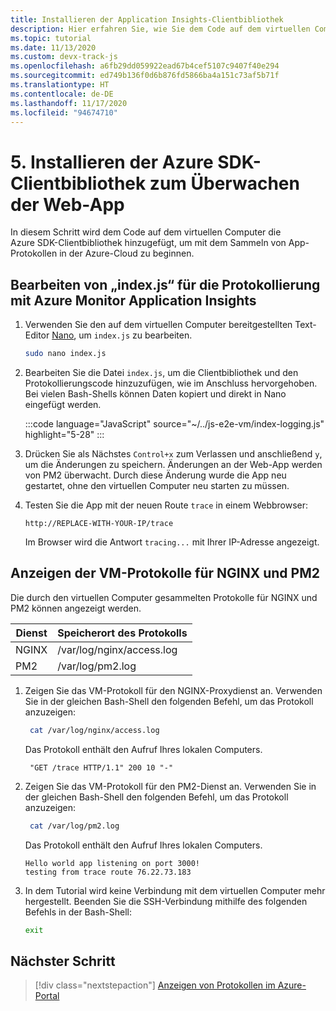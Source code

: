 ```yaml
---
title: Installieren der Application Insights-Clientbibliothek
description: Hier erfahren Sie, wie Sie dem Code auf dem virtuellen Computer die Azure SDK-Clientbibliothek hinzufügen, um mit dem Sammeln von App-Protokollen in der Azure-Cloud zu beginnen.
ms.topic: tutorial
ms.date: 11/13/2020
ms.custom: devx-track-js
ms.openlocfilehash: a6fb29dd059922ead67b4cef5107c9407f40e294
ms.sourcegitcommit: ed749b136f0d6b876fd5866ba4a151c73af5b71f
ms.translationtype: HT
ms.contentlocale: de-DE
ms.lasthandoff: 11/17/2020
ms.locfileid: "94674710"
---
```

# <a name="5-install-azure-sdk-client-library-to-monitor-web-app"></a>5. Installieren der Azure SDK-Clientbibliothek zum Überwachen der Web-App

In diesem Schritt wird dem Code auf dem virtuellen Computer die Azure SDK-Clientbibliothek hinzugefügt, um mit dem Sammeln von App-Protokollen in der Azure-Cloud zu beginnen.

## <a name="edit-indexjs-for-logging-with-azure-monitor-application-insights"></a>Bearbeiten von „index.js“ für die Protokollierung mit Azure Monitor Application Insights

1. Verwenden Sie den auf dem virtuellen Computer bereitgestellten Text-Editor [Nano](https://www.nano-editor.org/dist/latest/nano.html#Editor-Basics), um `index.js` zu bearbeiten. 

    ```bash
    sudo nano index.js
    ```

1. Bearbeiten Sie die Datei `index.js`, um die Clientbibliothek und den Protokollierungscode hinzuzufügen, wie im Anschluss hervorgehoben. Bei vielen Bash-Shells können Daten kopiert und direkt in Nano eingefügt werden. 

    :::code language="JavaScript" source="~/../js-e2e-vm/index-logging.js" highlight="5-28" :::

1. Drücken Sie als Nächstes `Control+x` zum Verlassen und anschließend `y`, um die Änderungen zu speichern. Änderungen an der Web-App werden von PM2 überwacht. Durch diese Änderung wurde die App neu gestartet, ohne den virtuellen Computer neu starten zu müssen. 

1. Testen Sie die App mit der neuen Route `trace` in einem Webbrowser:

    ```http
    http://REPLACE-WITH-YOUR-IP/trace
    ```

    Im Browser wird die Antwort `tracing...` mit Ihrer IP-Adresse angezeigt.

## <a name="viewing-the-vm-logs-for-nginx-and-pm2"></a>Anzeigen der VM-Protokolle für NGINX und PM2

Die durch den virtuellen Computer gesammelten Protokolle für NGINX und PM2 können angezeigt werden.

| Dienst | Speicherort des Protokolls|
|--|--|
|NGINX| /var/log/nginx/access.log|
|PM2| /var/log/pm2.log|

1. Zeigen Sie das VM-Protokoll für den NGINX-Proxydienst an. Verwenden Sie in der gleichen Bash-Shell den folgenden Befehl, um das Protokoll anzuzeigen:

    ```bash
     cat /var/log/nginx/access.log
    ```

    Das Protokoll enthält den Aufruf Ihres lokalen Computers. 

    ```console
     "GET /trace HTTP/1.1" 200 10 "-"
    ```

1. Zeigen Sie das VM-Protokoll für den PM2-Dienst an. Verwenden Sie in der gleichen Bash-Shell den folgenden Befehl, um das Protokoll anzuzeigen:

    ```bash
     cat /var/log/pm2.log
    ```

    Das Protokoll enthält den Aufruf Ihres lokalen Computers. 

    ```console
    Hello world app listening on port 3000!
    testing from trace route 76.22.73.183
    ```

1. In dem Tutorial wird keine Verbindung mit dem virtuellen Computer mehr hergestellt. Beenden Sie die SSH-Verbindung mithilfe des folgenden Befehls in der Bash-Shell: 

    ```bash
    exit
    ```

## <a name="next-step"></a>Nächster Schritt

> [!div class="nextstepaction"]
> [Anzeigen von Protokollen im Azure-Portal](azure-monitor-application-insights-logs.md) 